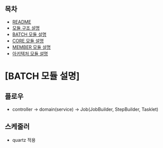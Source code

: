 ## 목차
- [README](./README.md)
- [모듈 구조 설명](./README_MODULE.md)
- [BATCH 모듈 설명](./README_BATCH.md)
- [CORE 모듈 설명](./README_CORE.md)
- [MEMBER 모듈 설명](./README_MEMBER.md)
- [아키텍처 모듈 설명](./README_ARCHITECTURE.md)

[BATCH 모듈 설명]
======================

## 플로우
- controller -> domain(service) -> Job(JobBuilder, StepBuilder, Tasklet)

## 스케줄러
- quartz 적용
